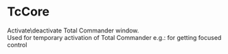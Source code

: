 # TcCore  

Activate\deactivate Total Commander window.  
Used for temporary activation of Total Commander  e.g.: for getting focused control  














  